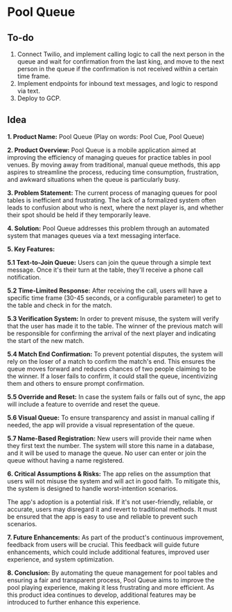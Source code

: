 # Pool Queue


## To-do

1. Connect Twilio, and implement calling logic to call the next person in the queue and wait for confirmation from the last king, and move to the next person in the queue if the confirmation is not received within a certain time frame.
2. Implement endpoints for inbound text messages, and logic to respond via text.
3. Deploy to GCP.

## Idea

**1. Product Name:**
Pool Queue (Play on words: Pool Cue, Pool Queue)

**2. Product Overview:**
Pool Queue is a mobile application aimed at improving the efficiency of managing queues for practice tables in pool venues. By moving away from traditional, manual queue methods, this app aspires to streamline the process, reducing time consumption, frustration, and awkward situations when the queue is particularly busy.

**3. Problem Statement:**
The current process of managing queues for pool tables is inefficient and frustrating. The lack of a formalized system often leads to confusion about who is next, where the next player is, and whether their spot should be held if they temporarily leave. 

**4. Solution:**
Pool Queue addresses this problem through an automated system that manages queues via a text messaging interface. 

**5. Key Features:**

**5.1 Text-to-Join Queue:**
Users can join the queue through a simple text message. Once it's their turn at the table, they'll receive a phone call notification. 

**5.2 Time-Limited Response:**
After receiving the call, users will have a specific time frame (30-45 seconds, or a configurable parameter) to get to the table and check in for the match.

**5.3 Verification System:**
In order to prevent misuse, the system will verify that the user has made it to the table. The winner of the previous match will be responsible for confirming the arrival of the next player and indicating the start of the new match.

**5.4 Match End Confirmation:**
To prevent potential disputes, the system will rely on the loser of a match to confirm the match's end. This ensures the queue moves forward and reduces chances of two people claiming to be the winner. If a loser fails to confirm, it could stall the queue, incentivizing them and others to ensure prompt confirmation.

**5.5 Override and Reset:**
In case the system fails or falls out of sync, the app will include a feature to override and reset the queue.

**5.6 Visual Queue:**
To ensure transparency and assist in manual calling if needed, the app will provide a visual representation of the queue.

**5.7 Name-Based Registration:**
New users will provide their name when they first text the number. The system will store this name in a database, and it will be used to manage the queue. No user can enter or join the queue without having a name registered.

**6. Critical Assumptions & Risks:**
The app relies on the assumption that users will not misuse the system and will act in good faith. To mitigate this, the system is designed to handle worst-intention scenarios. 

The app's adoption is a potential risk. If it's not user-friendly, reliable, or accurate, users may disregard it and revert to traditional methods. It must be ensured that the app is easy to use and reliable to prevent such scenarios.

**7. Future Enhancements:**
As part of the product's continuous improvement, feedback from users will be crucial. This feedback will guide future enhancements, which could include additional features, improved user experience, and system optimization. 

**8. Conclusion:**
By automating the queue management for pool tables and ensuring a fair and transparent process, Pool Queue aims to improve the pool playing experience, making it less frustrating and more efficient. As this product idea continues to develop, additional features may be introduced to further enhance this experience.